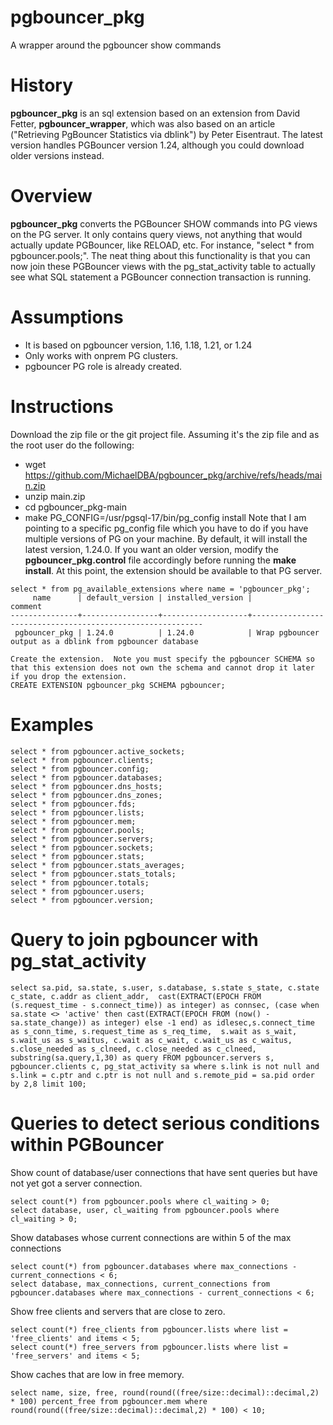 # pgbouncer_pkg
A wrapper around the pgbouncer show commands

# History
**pgbouncer_pkg** is an sql extension based on an extension from David Fetter, **pgbouncer_wrapper**, which was also based on an article ("Retrieving PgBouncer Statistics via dblink") by Peter Eisentraut.  The latest version handles PGBouncer version 1.24, although you could download older versions instead.

# Overview
**pgbouncer_pkg** converts the PGBouncer SHOW commands into PG views on the PG server.  It only contains query views, not anything that would actually update PGBouncer, like RELOAD, etc.  For instance, "select * from pgbouncer.pools;".  The neat thing about this functionality is that you can now join these PGBouncer views with the pg_stat_activity table to actually see what SQL statement a PGBouncer connection transaction is running.

# Assumptions
* It is based on pgbouncer version, 1.16, 1.18, 1.21, or 1.24
* Only works with onprem PG clusters.
* pgbouncer PG role is already created.

# Instructions
Download the zip file or the git project file.  Assuming it's the zip file and as the root user do the following:
* wget https://github.com/MichaelDBA/pgbouncer_pkg/archive/refs/heads/main.zip
* unzip main.zip
* cd pgbouncer_pkg-main
* make PG_CONFIG=/usr/pgsql-17/bin/pg_config install
Note that I am pointing to a specific pg_config file which you have to do if you have multiple versions of PG on your machine. By default, it will install the latest version, 1.24.0.  If you want an older version, modify the **pgbouncer_pkg.control** file accordingly before running the **make install**. At this point, the extension should be available to that PG server.  
```
select * from pg_available_extensions where name = 'pgbouncer_pkg';
     name      | default_version | installed_version |                          comment
---------------+-----------------+-------------------+-----------------------------------------------------------
 pgbouncer_pkg | 1.24.0          | 1.24.0            | Wrap pgbouncer output as a dblink from pgbouncer database

Create the extension.  Note you must specify the pgbouncer SCHEMA so that this extension does not own the schema and cannot drop it later if you drop the extension.  
CREATE EXTENSION pgbouncer_pkg SCHEMA pgbouncer;
```

# Examples
```
select * from pgbouncer.active_sockets;
select * from pgbouncer.clients;
select * from pgbouncer.config;
select * from pgbouncer.databases;
select * from pgbouncer.dns_hosts;
select * from pgbouncer.dns_zones;
select * from pgbouncer.fds;
select * from pgbouncer.lists;
select * from pgbouncer.mem;
select * from pgbouncer.pools;
select * from pgbouncer.servers;
select * from pgbouncer.sockets;
select * from pgbouncer.stats;
select * from pgbouncer.stats_averages;
select * from pgbouncer.stats_totals;
select * from pgbouncer.totals;
select * from pgbouncer.users;
select * from pgbouncer.version;
```
# Query to join pgbouncer with pg_stat_activity
```
select sa.pid, sa.state, s.user, s.database, s.state s_state, c.state c_state, c.addr as client_addr,  cast(EXTRACT(EPOCH FROM (s.request_time - s.connect_time)) as integer) as connsec, (case when sa.state <> 'active' then cast(EXTRACT(EPOCH FROM (now() - sa.state_change)) as integer) else -1 end) as idlesec,s.connect_time as s_conn_time, s.request_time as s_req_time,  s.wait as s_wait, s.wait_us as s_waitus, c.wait as c_wait, c.wait_us as c_waitus, s.close_needed as s_clneed, c.close_needed as c_clneed, substring(sa.query,1,30) as query FROM pgbouncer.servers s, pgbouncer.clients c, pg_stat_activity sa where s.link is not null and s.link = c.ptr and c.ptr is not null and s.remote_pid = sa.pid order by 2,8 limit 100;
```
# Queries to detect serious conditions within PGBouncer

Show count of database/user connections that have sent queries but have not yet got a server connection.
```
select count(*) from pgbouncer.pools where cl_waiting > 0;
select database, user, cl_waiting from pgbouncer.pools where cl_waiting > 0;
```
Show databases whose current connections are within 5 of the max connections
```
select count(*) from pgbouncer.databases where max_connections - current_connections < 6;
select database, max_connections, current_connections from pgbouncer.databases where max_connections - current_connections < 6;
```
Show free clients and servers that are close to zero.
```
select count(*) free_clients from pgbouncer.lists where list = 'free_clients' and items < 5;
select count(*) free_servers from pgbouncer.lists where list = 'free_servers' and items < 5;
```
Show caches that are low in free memory.
```
select name, size, free, round(round((free/size::decimal)::decimal,2) * 100) percent_free from pgbouncer.mem where  round(round((free/size::decimal)::decimal,2) * 100) < 10;
```

